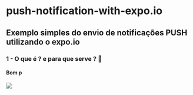 # push-notification-with-expo.io
## Exemplo simples do envio de notificações PUSH utilizando o expo.io
### 1 - O que é ? e para que serve ? 🤷‍ 
#### Bom p
<img src="https://braze-marketing-assets.s3.amazonaws.com/images/iOS12_1120x660_190325_133100.gif">
